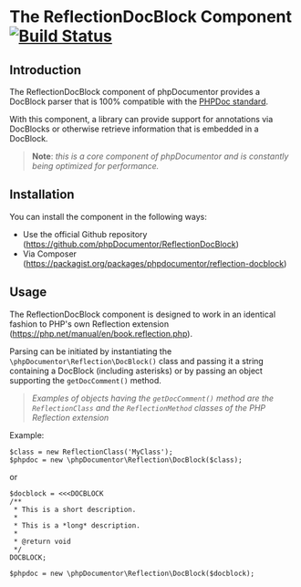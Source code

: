 The ReflectionDocBlock Component [![Build Status](https://secure.travis-ci.org/phpDocumentor/ReflectionDocBlock.png)](https://travis-ci.org/phpDocumentor/ReflectionDocBlock)
================================

Introduction
------------

The ReflectionDocBlock component of phpDocumentor provides a DocBlock parser
that is 100% compatible with the [PHPDoc standard](https://phpdoc.org/docs/latest).

With this component, a library can provide support for annotations via DocBlocks
or otherwise retrieve information that is embedded in a DocBlock.

> **Note**: *this is a core component of phpDocumentor and is constantly being
> optimized for performance.*

Installation
------------

You can install the component in the following ways:

* Use the official Github repository (https://github.com/phpDocumentor/ReflectionDocBlock)
* Via Composer (https://packagist.org/packages/phpdocumentor/reflection-docblock)

Usage
-----

The ReflectionDocBlock component is designed to work in an identical fashion to
PHP's own Reflection extension (https://php.net/manual/en/book.reflection.php).

Parsing can be initiated by instantiating the
`\phpDocumentor\Reflection\DocBlock()` class and passing it a string containing
a DocBlock (including asterisks) or by passing an object supporting the
`getDocComment()` method.

> *Examples of objects having the `getDocComment()` method are the
> `ReflectionClass` and the `ReflectionMethod` classes of the PHP
> Reflection extension*

Example:

    $class = new ReflectionClass('MyClass');
    $phpdoc = new \phpDocumentor\Reflection\DocBlock($class);

or

    $docblock = <<<DOCBLOCK
    /**
     * This is a short description.
     *
     * This is a *long* description.
     *
     * @return void
     */
    DOCBLOCK;

    $phpdoc = new \phpDocumentor\Reflection\DocBlock($docblock);

